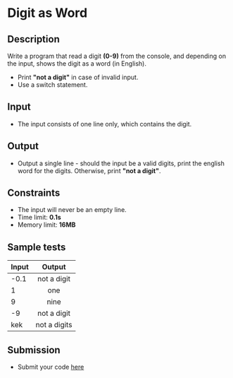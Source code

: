 # Digit as Word

## Description
Write a program that read a digit **(0-9)** from the console, and depending on the input, shows the digit as a word (in English).
  - Print **"not a digit"** in case of invalid input.
  - Use a switch statement.
  
## Input
- The input consists of one line only, which contains the digit.

## Output
- Output a single line - should the input be a valid digits, print the english word for the digits. Otherwise, print **"not a digit"**.

## Constraints
- The input will never be an empty line.
- Time limit: **0.1s**
- Memory limit: **16MB**

## Sample tests

|     Input      |     Output     |
|--------------|:--------------:|
|-0.1|not a digit|
|1|one|
|9|nine|
|-9|not a digit|
|kek|not a digits|

## Submission
- Submit your code [here](http://bgcoder.com/Contests/Compete/Index/309#7)

